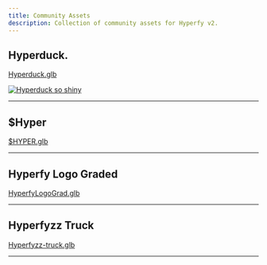 ```yaml
---
title: Community Assets
description: Collection of community assets for Hyperfy v2.
---
```



## Hyperduck.

[Hyperduck.glb](https://github.com/Innkeeping/Hyperfy.how/blob/main/public/assets/hyperduck.glb)


<script type="module" src="https://unpkg.com/@google/model-viewer/dist/model-viewer.min.js"></script>

<model-viewer src="/assets/hyperduck.glb" alt="Hyperduck" camera-controls auto-rotate width="1600" height="1200"></model-viewer>

[![Hyperduck so shiny](/assets/hyperduck.webp)](/assets/hyperduck.webp)

---

## $Hyper

[$HYPER.glb](https://github.com/Innkeeping/Hyperfy.how/blob/main/public/assets/%24HYPER.glb)


<model-viewer src="/assets/$HYPER.glb" alt="$Hyper" camera-controls auto-rotate width="1600" height="1200"></model-viewer>

---

## Hyperfy Logo Graded

[HyperfyLogoGrad.glb](https://github.com/Innkeeping/Hyperfy.how/blob/main/public/assets/HyperfyLogoGrad.glb)

<model-viewer src="/assets/HyperfyLogoGrad.glb" alt="$HyperGraded" camera-controls auto-rotate width="1600" height="1200"></model-viewer>

---

## Hyperfyzz Truck

[Hyperfyzz-truck.glb](https://github.com/Innkeeping/Hyperfy.how/blob/main/public/assets/Hyperfyzz-truck.glb)

<model-viewer src="/assets/Hyperfyzz-truck.glb" alt="Hypertruck" camera-controls auto-rotate width="1600" height="1200"></model-viewer>

---

